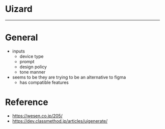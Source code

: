 <!--
{
  "type": "learn",
  "tags": ["Uizard"]
}
-->
# Uizard

---

# General
- inputs
    - device type
    - prompt
    - design policy
    - tone manner
- seems to be they are trying to be an alternative to figma
    - has compatible features

# Reference
- https://wesen.co.jp/205/
- https://dev.classmethod.jp/articles/uigenerate/
